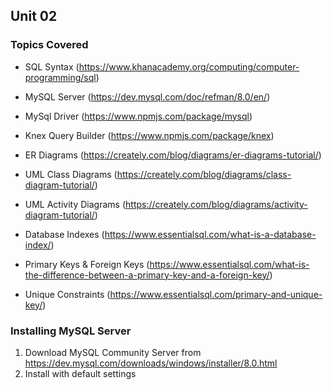## Unit 02
### Topics Covered
* SQL Syntax (https://www.khanacademy.org/computing/computer-programming/sql)
* MySQL Server (https://dev.mysql.com/doc/refman/8.0/en/)
* MySql Driver (https://www.npmjs.com/package/mysql)
* Knex Query Builder (https://www.npmjs.com/package/knex)

* ER Diagrams (https://creately.com/blog/diagrams/er-diagrams-tutorial/)
* UML Class Diagrams (https://creately.com/blog/diagrams/class-diagram-tutorial/)
* UML Activity Diagrams (https://creately.com/blog/diagrams/activity-diagram-tutorial/)

* Database Indexes (https://www.essentialsql.com/what-is-a-database-index/)
* Primary Keys & Foreign Keys (https://www.essentialsql.com/what-is-the-difference-between-a-primary-key-and-a-foreign-key/)
* Unique Constraints (https://www.essentialsql.com/primary-and-unique-key/)

### Installing MySQL Server
1. Download MySQL Community Server from
https://dev.mysql.com/downloads/windows/installer/8.0.html
2. Install with default settings
